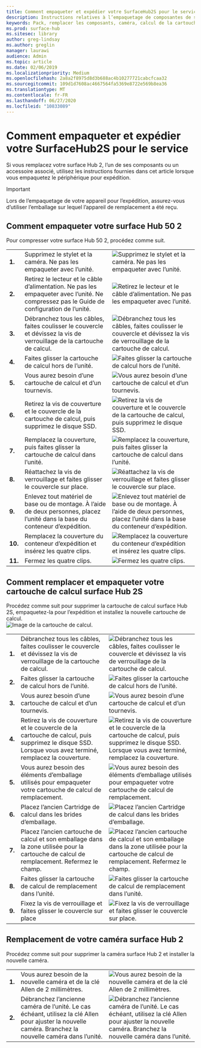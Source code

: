 ```yaml
---
title: Comment empaqueter et expédier votre SurfaceHub2S pour le service
description: Instructions relatives à l’empaquetage de composantes de surface Hub 2, remplacement de la cartouche de calcul et remplacement de la caméra
keywords: Pack, remplacer les composants, caméra, calcul de la cartouche
ms.prod: surface-hub
ms.sitesec: library
author: greg-lindsay
ms.author: greglin
manager: laurawi
audience: Admin
ms.topic: article
ms.date: 02/06/2019
ms.localizationpriority: Medium
ms.openlocfilehash: 2a8a2f8975d8d3b688ac4b10277721cabcfcaa32
ms.sourcegitcommit: 109d1d7608ac4667564fa5369e8722e569b8ea36
ms.translationtype: MT
ms.contentlocale: fr-FR
ms.lasthandoff: 06/27/2020
ms.locfileid: "10833089"
---
```

# Comment empaqueter et expédier votre SurfaceHub2S pour le service

Si vous remplacez votre surface Hub 2, l’un de ses composants ou un accessoire associé, utilisez les instructions fournies dans cet article lorsque vous empaquetez le périphérique pour expédition. 

>[!IMPORTANT]  
>Lors de l’empaquetage de votre appareil pour l’expédition, assurez-vous d’utiliser l’emballage sur lequel l’appareil de remplacement a été reçu.  

## Comment empaqueter votre surface Hub 50 2

Pour compresser votre surface Hub 50 2, procédez comme suit.


|   |                                                                                                                                                 |       |
| - | ----------------------------------------------------------------------------------------------------------------------------------------------- | ----- |
| **1.**  | Supprimez le stylet et la caméra. Ne pas les empaqueter avec l’unité.                                                   | ![Supprimez le stylet et la caméra. Ne pas les empaqueter avec l’unité.](images/surface-hub-2s-repack-2.png) |
| **2.**  | Retirez le lecteur et le câble d’alimentation. Ne pas les empaqueter avec l’unité. Ne compressez pas le Guide de configuration de l’unité. | ![Retirez le lecteur et le câble d’alimentation. Ne pas les empaqueter avec l’unité.](images/surface-hub-2s-repack-3.png) |
| **3.**  | Débranchez tous les câbles, faites coulisser le couvercle et dévissez la vis de verrouillage de la cartouche de calcul.             | ![Débranchez tous les câbles, faites coulisser le couvercle et dévissez la vis de verrouillage de la cartouche de calcul.](images/surface-hub-2s-repack-5.png) |
| **4.**  | Faites glisser la cartouche de calcul hors de l’unité.                                                                     | ![Faites glisser la cartouche de calcul hors de l’unité.](images/surface-hub-2s-repack-6.png) |
| **5.**  | Vous aurez besoin d’une cartouche de calcul et d’un tournevis.                                                           | ![Vous aurez besoin d’une cartouche de calcul et d’un tournevis.](images/surface-hub-2s-repack-7.png)|
| **6.**  | Retirez la vis de couverture et le couvercle de la cartouche de calcul, puis supprimez le disque SSD.    | ![Retirez la vis de couverture et le couvercle de la cartouche de calcul, puis supprimez le disque SSD.](images/surface-hub-2s-repack-8.png)|
| **7.** | Remplacez la couverture, puis faites glisser la cartouche de calcul dans l’unité.                                            | ![Remplacez la couverture, puis faites glisser la cartouche de calcul dans l’unité.](images/surface-hub-2s-repack-9.png)|
| **8.**  | Réattachez la vis de verrouillage et faites glisser le couvercle sur place.                                                      | ![Réattachez la vis de verrouillage et faites glisser le couvercle sur place.](images/surface-hub-2s-repack-10.png)|
| **9.**  | Enlevez tout matériel de base ou de montage. À l’aide de deux personnes, placez l’unité dans la base du conteneur d’expédition.    | ![Enlevez tout matériel de base ou de montage. À l’aide de deux personnes, placez l’unité dans la base du conteneur d’expédition.](images/surface-hub-2s-repack-11.png)|
| **10.** | Remplacez la couverture du conteneur d’expédition et insérez les quatre clips.                                          | ![Remplacez la couverture du conteneur d’expédition et insérez les quatre clips.](images/surface-hub-2s-repack-12.png)|
| **11.** | Fermez les quatre clips.                                                                                            | ![Fermez les quatre clips.](images/surface-hub-2s-repack-13.png)|


## Comment remplacer et empaqueter votre cartouche de calcul surface Hub 2S

Procédez comme suit pour supprimer la cartouche de calcul surface Hub 2S, empaquetez-la pour l’expédition et installez la nouvelle cartouche de calcul.<br>
    ![Image de la cartouche de calcul.](images/surface-hub-2s-replace-cartridge-1.png)

|   |                                                                                                                                                 |       |
| - | ----------------------------------------------------------------------------------------------------------------------------------------------- | ----- |
| **1.** | Débranchez tous les câbles, faites coulisser le couvercle et dévissez la vis de verrouillage de la cartouche de calcul.                                            | ![Débranchez tous les câbles, faites coulisser le couvercle et dévissez la vis de verrouillage de la cartouche de calcul.](images/surface-hub-2s-replace-cartridge-2.png) |
| **2.**  | Faites glisser la cartouche de calcul hors de l’unité.                                                                                                    | ![Faites glisser la cartouche de calcul hors de l’unité.](images/surface-hub-2s-replace-cartridge-3.png) |
| **3.**  | Vous aurez besoin d’une cartouche de calcul et d’un tournevis.                                                                                          | ![Vous aurez besoin d’une cartouche de calcul et d’un tournevis.](images/surface-hub-2s-replace-cartridge-4.png) |
| **4.**  | Retirez la vis de couverture et le couvercle de la cartouche de calcul, puis supprimez le disque SSD. Lorsque vous avez terminé, remplacez la couverture. | ![Retirez la vis de couverture et le couvercle de la cartouche de calcul, puis supprimez le disque SSD. Lorsque vous avez terminé, remplacez la couverture.](images/surface-hub-2s-repack-8.png) |
| **5.**| Vous aurez besoin des éléments d’emballage utilisés pour empaqueter votre cartouche de calcul de remplacement.                                              | ![Vous aurez besoin des éléments d’emballage utilisés pour empaqueter votre cartouche de calcul de remplacement.](images/surface-hub-2s-replace-cartridge-6.png) |
| **6.**| Placez l’ancien Cartridge de calcul dans les brides d’emballage.                                                                                      | ![Placez l’ancien Cartridge de calcul dans les brides d’emballage.](images/surface-hub-2s-replace-cartridge-7.png) |
| **7.** | Placez l’ancien cartouche de calcul et son emballage dans la zone utilisée pour la cartouche de calcul de remplacement. Refermez le champ.             | ![Placez l’ancien cartouche de calcul et son emballage dans la zone utilisée pour la cartouche de calcul de remplacement. Refermez le champ.](images/surface-hub-2s-replace-cartridge-8.png)|
| **8.**| Faites glisser la cartouche de calcul de remplacement dans l’unité.                                                                                          | ![Faites glisser la cartouche de calcul de remplacement dans l’unité.](images/surface-hub-2s-replace-cartridge-9.png) |
| **9.**| Fixez la vis de verrouillage et faites glisser le couvercle sur place                                                                                         | ![Fixez la vis de verrouillage et faites glisser le couvercle sur place.](images/surface-hub-2s-replace-cartridge-10.png) |

## Remplacement de votre caméra surface Hub 2

Procédez comme suit pour supprimer la caméra surface Hub 2 et installer la nouvelle caméra.


|   |                                                                                                                                                 |       |
| - | ----------------------------------------------------------------------------------------------------------------------------------------------- | ----- |
| **1.** | Vous aurez besoin de la nouvelle caméra et de la clé Allen de 2 millimètres.                                             |![Vous aurez besoin de la nouvelle caméra et de la clé Allen de 2 millimètres.](images/surface-hub-2s-replace-camera-1.png)  |
| **2.**  |  Débranchez l’ancienne caméra de l’unité. Le cas échéant, utilisez la clé Allen pour ajuster la nouvelle caméra. Branchez la nouvelle caméra dans l’unité. | ![Débranchez l’ancienne caméra de l’unité. Le cas échéant, utilisez la clé Allen pour ajuster la nouvelle caméra. Branchez la nouvelle caméra dans l’unité.](images/surface-hub-2s-replace-camera-2.png) |

